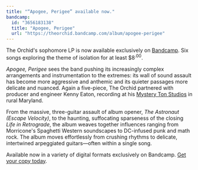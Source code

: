 ```yaml
---
title: "“Apogee, Perigee” available now."
bandcamp:
  id: "3656183138"
  title: "Apogee, Perigee"
  url: "https://theorchid.bandcamp.com/album/apogee-perigee"
---
```


The Orchid's sophomore LP is now available exclusively on [Bandcamp](https://theorchid.bandcamp.com/album/apogee-perigee). Six songs exploring the theme of isolation for at least $8<sup><span>.</span>00</sup>.

<cite>Apogee, Perigee</cite> sees the band pushing its increasingly complex arrangements and instrumentation to the extremes: its wall of sound assault has become more aggressive and anthemic and its quieter passages more delicate and nuanced. Again a five-piece, The Orchid partnered with producer and engineer Kenny Eaton, recording at his [Mystery Ton Studios](https://www.facebook.com/MysteryTonStudios) in rural Maryland.

From the massive, three-guitar assault of album opener, <cite>The Astronaut (Escape Velocity)</cite>, to the haunting, suffocating sparseness of the closing <cite>Life in Retrograde</cite>, the album weaves together influences ranging from Morricone's Spaghetti Western soundscapes to DC-infused punk and math rock. The album moves effortlessly from crushing rhythms to delicate, intertwined arpeggiated guitars—often within a single song.

Available now in a variety of digital formats exclusively on Bandcamp. [Get your copy today](https://theorchid.bandcamp.com/album/apogee-perigee).
